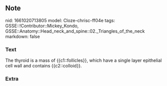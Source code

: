 ## Note
nid: 1661020713805
model: Cloze-chrisc-ff04e
tags: GSSE::!Contributor::Mickey_Kondo, GSSE::Anatomy::Head_neck_and_spine::02._Triangles_of_the_neck
markdown: false

### Text
The thyroid is a mass of {{c1::follicles}}, which have a single layer epithelial cell wall and contains {{c2::colloid}}.

### Extra

